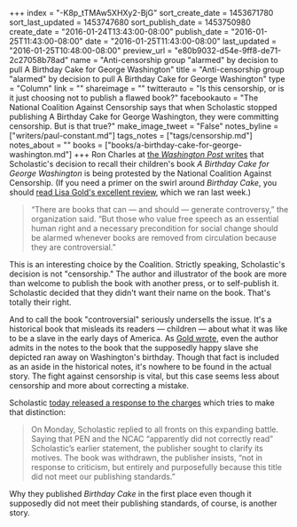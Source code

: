+++
index = "-K8p_tTMAw5XHXy2-BjG"
sort_create_date = 1453671780
sort_last_updated = 1453747680
sort_publish_date = 1453750980
create_date = "2016-01-24T13:43:00-08:00"
publish_date = "2016-01-25T11:43:00-08:00"
date = "2016-01-25T11:43:00-08:00"
last_updated = "2016-01-25T10:48:00-08:00"
preview_url = "e80b9032-d54e-9ff8-de71-2c27058b78ad"
name = "Anti-censorship group \"alarmed\" by decision to pull A Birthday Cake for George Washington"
title = "Anti-censorship group \"alarmed\" by decision to pull A Birthday Cake for George Washington"
type = "Column"
link = ""
shareimage = ""
twitterauto = "Is this censorship, or is it just choosing not to publish a flawed book?"
facebookauto = "The National Coalition Against Censorship says that when Scholastic stopped publishing A Birthday Cake for George Washington, they were committing censorship. But is that true?"
make_image_tweet = "False"
notes_byline = ["writers/paul-constant.md"]
tags_notes = ["tags/censorship.md"]
notes_about = ""
books = ["books/a-birthday-cake-for-george-washington.md"]
+++
Ron Charles at [the *Washington Post* writes](https://www.washingtonpost.com/entertainment/books/free-speech-groups-defend-a-birthday-cake-for-george-washington/2016/01/22/51b96c70-c14c-11e5-9443-7074c3645405_story.html?postshare=3401453500367992&tid=ss_tw) that Scholastic's decision to recall their children's book *A Birthday Cake for George Washington* is being protested by the National Coalition Against Censorship. (If you need a primer on the swirl around *Birthday Cake*, you should [read Lisa Gold's excellent review](http://seattlereviewofbooks.com/reviews/the-idea-of-freedom-might-be-too-great-a-temptation-for-them-to-resist/), which we ran last week.)

<blockquote>“There are books that can — and should — generate controversy,” the organization said. “But those who value free speech as an essential human right and a necessary precondition for social change should be alarmed whenever books are removed from circulation because they are controversial.”</blockquote>

This is an interesting choice by the Coalition. Strictly speaking, Scholastic's decision is not "censorship." The author and illustrator of the book are more than welcome to publish the book with another press, or to self-publish it. Scholastic decided that they didn't want their name on the book. That's totally their right.

And to call the book "controversial" seriously undersells the issue. It's a historical book that misleads its readers — children — about what it was like to be a slave in the early days of America. As [Gold wrote](http://seattlereviewofbooks.com/reviews/the-idea-of-freedom-might-be-too-great-a-temptation-for-them-to-resist/), even the author admits in the notes to the book that the supposedly happy slave she depicted ran away on Washington's birthday. Though that fact is included as an aside in the historical notes, it's nowhere to be found in the actual story. The fight against censorship is vital, but this case seems less about censorship and more about correcting a mistake.

Scholastic [today released a response to the charges](https://www.washingtonpost.com/entertainment/books/scholastic-defends-its-free-speech-credentials/2016/01/25/7dc4450a-c387-11e5-a4aa-f25866ba0dc6_story.html) which tries to make that distinction:

<blockquote>On Monday, Scholastic replied to all fronts on this expanding battle. Saying that PEN and the NCAC “apparently did not correctly read” Scholastic’s earlier statement, the publisher sought to clarify its motives. The book was withdrawn, the publisher insists, “not in response to criticism, but entirely and purposefully because this title did not meet our publishing standards.”</blockquote>

Why they published *Birthday Cake* in the first place even though it supposedly did not meet their publishing standards, of course, is another story.
